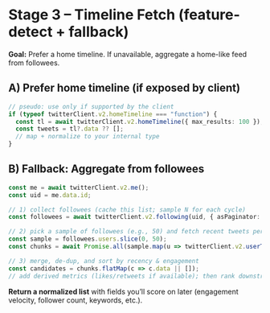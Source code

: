 # Stage 3 – Timeline Fetch (feature-detect + fallback)

**Goal:** Prefer a home timeline. If unavailable, aggregate a home-like feed from followees.

## A) Prefer home timeline (if exposed by client)
```ts
// pseudo: use only if supported by the client
if (typeof twitterClient.v2.homeTimeline === "function") {
  const tl = await twitterClient.v2.homeTimeline({ max_results: 100 });
  const tweets = tl?.data ?? [];
  // map + normalize to your internal type
}
```

## B) Fallback: Aggregate from followees
```ts
const me = await twitterClient.v2.me();
const uid = me.data.id;

// 1) collect followees (cache this list; sample N for each cycle)
const followees = await twitterClient.v2.following(uid, { asPaginator: true });

// 2) pick a sample of followees (e.g., 50) and fetch recent tweets per user
const sample = followees.users.slice(0, 50);
const chunks = await Promise.all(sample.map(u => twitterClient.v2.userTimeline(u.id, { max_results: 5 })));

// 3) merge, de-dup, and sort by recency & engagement
const candidates = chunks.flatMap(c => c.data || []);
// add derived metrics (likes/retweets if available); then rank downstream
```

**Return a normalized list** with fields you’ll score on later (engagement velocity, follower count, keywords, etc.).
